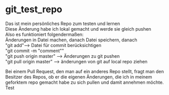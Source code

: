 # git_test_repo
Das ist mein persönliches Repo zum testen und lernen <br>
Diese Änderung habe ich lokal gemacht und werde sie gleich pushen <br>
Also es funktioniert folgendermaßen:<br>
Änderungen in Datei machen, danach Datei speichern, danach<br> 
"git add"--> Datei für commit berücksichtigen<br>
"git commit -m "comment""<br>
"git push origin master" --> Änderungen zu git pushen<br>
"git pull origin master" --> änderungen von git auf local repo ziehen <br>

Bei einem Pull Request, den man auf ein anderes Repo stellt, fragt man den Besitzer des Repos, ob er die eigenen Änderungen, die ich in meinem geforktem repo gemacht habe zu sich pullen und damit annehmen möchte.
Test
